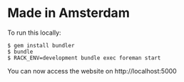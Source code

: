 # Made in Amsterdam

To run this locally:
```
$ gem install bundler
$ bundle
$ RACK_ENV=development bundle exec foreman start
```
You can now access the website on http://localhost:5000